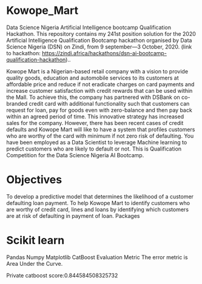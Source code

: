# Kowope_Mart

Data Science Nigeria Artificial Intelligence bootcamp Qualification Hackathon. This repository contains my 241st position solution for the 2020 Artificial Intelligence Qualification Bootcamp hackathon organised by Data Science Nigeria (DSN) on Zindi, from 9 september—3 October, 2020. (link to hackathon: https://zindi.africa/hackathons/dsn-ai-bootcamp-qualification-hackathon)..


Kowope Mart is a Nigerian-based retail company with a vision to provide quality goods, education and automobile services to its customers at affordable price and reduce if not eradicate charges on card payments and increase customer satisfaction with credit rewards that can be used within the Mall. To achieve this, the company has partnered with DSBank on co-branded credit card with additional functionality such that customers can request for loan, pay for goods even with zero-balance and then pay back within an agreed period of time. This innovative strategy has increased sales for the company. However, there has been recent cases of credit defaults and Kowope Mart will like to have a system that profiles customers who are worthy of the card with minimum if not zero risk of defaulting.  You have been employed as a Data Scientist to leverage Machine learning to predict customers who are likely to default or not.  This is Qualification Competition for the Data Science Nigeria AI Bootcamp.

# Objectives

To develop a predictive model that determines the likelihood of a customer defaulting loan payment.
To help Kowope Mart to identify customers who are worthy of credit card, lines and loans by identifying which customers are at risk of defaulting in payment of loan.
Packages

# Scikit learn
Pandas
Numpy
Matplotlib
CatBoost
Evaluation Metric
The error metric is Area Under the Curve.

Private catboost score:0.844584508325732
